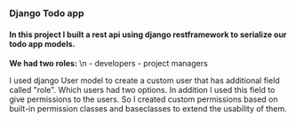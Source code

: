 ### Django Todo app

#### In this project I built a rest api using django restframework to serialize our todo app models.


**We had two roles:** \n
    - developers
    - project managers

I used django User model to create a custom user that has additional field called "role". Which users had two options. In addition I used this field to give permissions to the users. So I created custom permissions based on built-in permission classes and baseclasses to extend the usability of them.
  
